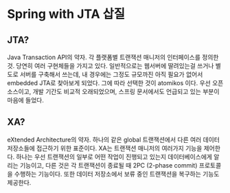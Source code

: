 # Spring with JTA 삽질

## JTA?

Java Transaction API의 약자. 각 플랫폼별 트랜잭션 매니저의 인터페이스를 정의한 것. 당연히 여러 구현체들을 가지고 있다. 일반적으로는 웹서버에 딸려있는걸 쓰거나 별도로 서버를 구축해서 쓰는데, 내 경우에는 그정도 규모까진 아직 필요가 없어서 embedded JTA로 찾아보게 되었다. 그에 따라 선택한 것이 atomikos 이다. 우선 오픈소스이고, 개발 기간도 비교적 오래되었으며, 스프링 문서에서도 언급되고 있는 부분이 마음에 들었다.

## XA?

eXtended Architecture의 약자. 하나의 같은 global 트랜잭션에서 다른 여러 데이터 저장소들에 접근하기 위한 표준이다. XA는 트랜잭션 매니저의 여러가지 기능을 제어한다. 하나는 우선 트랜잭션의 일부로 어떤 작업이 진행되고 있는지 데이터베이스에게 알리는 기능이고, 다른 것은 각 트랜잭션이 종료될 때 2PC (2-phase commit) 프로토콜을 수행하는 기능이다. 또한 데이터 저장소에서 보류 중인 트랜잭션을 복구하는 기능도 제공한다.

